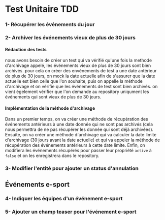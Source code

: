 # Test Unitaire TDD #

### 1- Récupérer les événements du jour ####

### 2- Archiver les événements vieux de plus de 30 jours ####

#### Rédaction des tests ####

nous avons besoin de créer un test qui va vérifié qu'une fois la methode d'archivage appelé, les événements vieux de plus de 30 jours sont bien archivés.
pour cela on créer des envénements de test a une date antérieur de plus de 30 jours, on mock la date actuelle afin de s'assurer que la date actuelle est bien celle que l'on souhaite, puis on appelle la méthode d'archivage et on vérifie que les événements de test sont bien archivés.
on vient égelement vérifier que l'on demande au repository uniqument les événements qui sont vieux de plus de 30 jours.

#### Implémentation de la méthode d'archivage ####

Dans un premier temps, on va créer une méthode de récupération des événements antérieurs à une date donnée qui ne sont pas archivés (cela nous permettra de ne pas récupérer les donnée qui sont déjà archivées).
Ensuite, on va créer une méthode d'archivage qui va calculer la date limite d'archivage (30 jours avant la date actuelle) et qui va appeler la méthode de récupération des événements antérieurs à cette date limite. Enfin, on modifiera les événements récupérés pour passer leur propriété `active` à `false` et on les enregistrera dans le repository.

### 3- Modifier l'entité pour ajouter un status d'annulation ####

## Événements e-sport ##

### 4- Indiquer les équipes d'un événement e-sport ####

### 5- Ajouter un champ teaser pour l'événement e-sport ####
